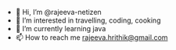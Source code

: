 - 👋 Hi, I’m @rajeeva-netizen
- 👀 I’m interested in travelling, coding, cooking
- 🌱 I’m currently learning java
- 📫 How to reach me rajeeva.hrithik@gmail.com

<!---
rajeeva-netizen/rajeeva-netizen is a ✨ special ✨ repository because its `README.md` (this file) appears on your GitHub profile.
You can click the Preview link to take a look at your changes.
--->
